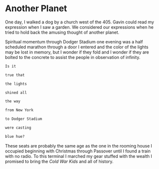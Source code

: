 # Another Planet

One day, I walked a dog by a church west of the 405. Gavin could read my expression when I saw a garden. We considered our expressions when he tried to hold back the amusing thought of another planet.

Spiritual momentum through Dodger Stadium one evening was a half scheduled marathon through a door I entered and the color of the lights may be lost in memory, but I wonder if they fold and I wonder if they are bolted to the concrete to assist the people in observation of infinity.

```txt
Is it

true that

the lights

shined all

the way

from New York

to Dodger Stadium

were casting

blue hue?
```

These seats are probably the same age as the one in the rooming house I occupied beginning with Christmas through Passover until I found a train with no radio. To this terminal I marched my gear stuffed with the wealth I promised to bring the _Cold War Kids_ and all of history.
